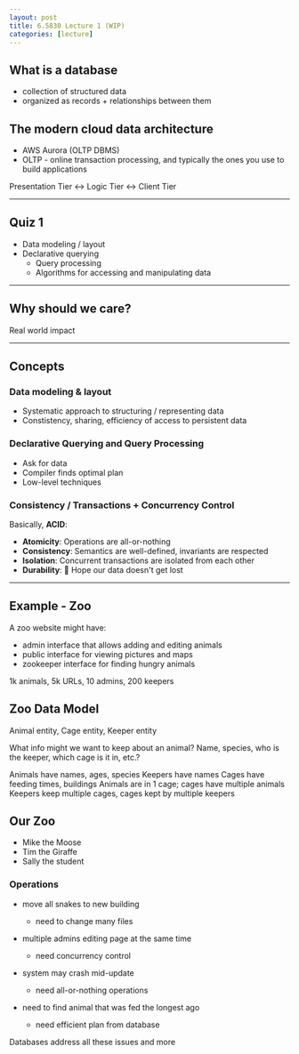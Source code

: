 ```yaml
---
layout: post
title: 6.5830 Lecture 1 (WIP)
categories: [lecture]
---
```

## What is a database
- collection of structured data
- organized as records + relationships between them

## The modern cloud data architecture
- AWS Aurora (OLTP DBMS)
- OLTP - online transaction processing, and typically the ones you use to build applications

Presentation Tier <-> Logic Tier <-> Client Tier

---

## Quiz 1
- Data modeling / layout
- Declarative querying
	- Query processing
	- Algorithms for accessing and manipulating data

---



## Why should we care?
Real world impact

---

## Concepts

### Data modeling & layout
- Systematic approach to structuring / representing data
- Constistency, sharing, efficiency of access to persistent data

### Declarative Querying and Query Processing
- Ask for data
- Compiler finds optimal plan
- Low-level techniques

### Consistency / Transactions + Concurrency Control
Basically, **ACID**:
- **Atomicity**: Operations are all-or-nothing
- **Consistency**: Semantics are well-defined, invariants are respected
- **Isolation**: Concurrent transactions are isolated from each other
- **Durability**: 🤞 Hope our data doesn't get lost

---
## Example - Zoo

A zoo website might have:
- admin interface that allows adding and editing animals
- public interface for viewing pictures and maps
- zookeeper interface for finding hungry animals

1k animals, 5k URLs, 10 admins, 200 keepers

## Zoo Data Model
Animal entity, Cage entity, Keeper entity

What info might we want to keep about an animal? Name, species, who is the keeper, which cage is it in, etc.?

Animals have names, ages, species
Keepers have names
Cages have feeding times, buildings
Animals are in 1 cage; cages have multiple animals
Keepers keep multiple cages, cages kept by multiple keepers

## Our Zoo
- Mike the Moose
- Tim the Giraffe
- Sally the student



### Operations
- move all snakes to new building
	- need to change many files

- multiple admins editing page at the same time
	- need concurrency control

- system may crash mid-update
	- need all-or-nothing operations

- need to find animal that was fed the longest ago
	- need efficient plan from database

Databases address all these issues and more




